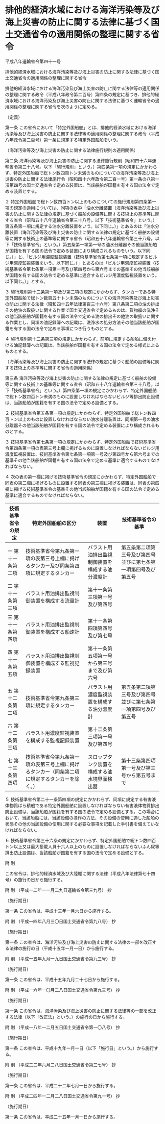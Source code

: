 # 排他的経済水域における海洋汚染等及び海上災害の防止に関する法律に基づく国土交通省令の適用関係の整理に関する省令

平成八年運輸省令第四十一号

排他的経済水域における海洋汚染等及び海上災害の防止に関する法律に基づく国土交通省令の適用関係の整理に関する省令

排他的経済水域における海洋汚染及び海上災害の防止に関する法律等の適用関係の整理に関する政令（平成八年政令第二百号）第四条の規定に基づき、排他的経済水域における海洋汚染及び海上災害の防止に関する法律に基づく運輸省令の適用関係の整理に関する省令を次のように定める。

（定義）

第一条 この省令において「特定外国船舶」とは、排他的経済水域における海洋汚染等及び海上災害の防止に関する法律等の適用関係の整理に関する政令（平成八年政令第二百号）第一条に規定する特定外国船舶をいう。

（海洋汚染等及び海上災害の防止に関する法律施行規則の適用関係）

第二条 海洋汚染等及び海上災害の防止に関する法律施行規則（昭和四十六年運輸省令第三十八号。以下「施行規則」という。）第四条第一項の規定にかかわらず、特定外国船舶で総トン数四百トン未満のものについての海洋汚染等及び海上災害の防止に関する法律施行令（昭和四十六年政令第二百一号）第一条の八第一項第四号の国土交通省令で定める装置は、当該船舶が国籍を有する国の法令で定める装置とする。

２ 特定外国船舶で総トン数四百トン以上のものについての施行規則第四条第一項の規定の適用については、同項の表中「油水分離装置（海洋汚染等及び海上災害の防止に関する法律の規定に基づく船舶の設備等に関する技術上の基準等に関する省令（昭和五十八年運輸省令第三十八号。以下「技術基準省令」という。）第五条第一項に規定する油水分離装置をいう。以下同じ。）」とあるのは「油水分離装置（海洋汚染等及び海上災害の防止に関する法律の規定に基づく船舶の設備等に関する技術上の基準等に関する省令（昭和五十八年運輸省令第三十八号。以下「技術基準省令」という。）第五条第一項第一号の油水分離器その他当該船舶が国籍を有する国の法令で定める装置により構成されるものをいう。以下同じ。）」と、「ビルジ用濃度監視装置（技術基準省令第七条第一項に規定するビルジ用濃度監視装置をいう。以下同じ。）」とあるのは「ビルジ用濃度監視装置（技術基準省令第七条第一項第一号及び第四号から第六号までの基準その他当該船舶が国籍を有する国の法令で定める基準に適合するビルジ用濃度監視装置をいう。以下同じ。）」とする。

３ 施行規則第十二条第一項及び第二項の規定にかかわらず、タンカーである特定外国船舶で総トン数百五十トン未満のものについての海洋汚染等及び海上災害の防止に関する法律（昭和四十五年法律第百三十六号）第八条第二項の油の排出その他油の取扱いに関する作業で国土交通省令で定めるものは、貨物艙の洗浄その他当該船舶が国籍を有する国の法令で定める油の排出その他油の取扱いに関する作業とし、同項の油記録簿への記載は、洗浄水の処分方法その他当該船舶が国籍を有する国の法令で定める事項につき行うものとする。

４ 施行規則第十二条第三項の規定にかかわらず、前項に規定する船舶に備え付ける油記録簿への記載は、当該船舶が国籍を有する国の法令で定める様式によるものとする。

（海洋汚染等及び海上災害の防止に関する法律の規定に基づく船舶の設備等に関する技術上の基準等に関する省令の適用関係）

第三条 海洋汚染等及び海上災害の防止に関する法律の規定に基づく船舶の設備等に関する技術上の基準等に関する省令（昭和五十八年運輸省令第三十八号。以下「技術基準省令」という。）第四条第一項の規定にかかわらず、特定外国船舶で総トン数四百トン未満のものに設置しなければならないビルジ等排出防止設備は、当該船舶が国籍を有する国の法令で定める設備とする。

２ 技術基準省令第五条第一項の規定にかかわらず、特定外国船舶で総トン数四百トン以上のものに設置しなければならない油水分離装置は、同項第一号の油水分離器その他当該船舶が国籍を有する国の法令で定める装置により構成されるものとする。

３ 技術基準省令第七条第一項の規定にかかわらず、特定外国船舶で技術基準省令第四条第一項の表第三号上欄に掲げるものに設置しなければならないビルジ用濃度監視装置は、技術基準省令第七条第一項第一号及び第四号から第六号までの基準その他当該船舶が国籍を有する国の法令で定める基準に適合するものでなければならない。

４ 次の表の第一欄に掲げる技術基準省令の規定にかかわらず、特定外国船舶で同表の第二欄に掲げるものに設置する同表の第三欄に掲げる装置は、同表の第四欄に掲げる技術基準省令の基準その他当該船舶が国籍を有する国の法令で定める基準に適合するものでなければならない。

技術基準省令の規定 | 特定外国船舶の区分 | 装置 | 技術基準省令の基準  
---|---|---|---  
一 第十一条第二項 | 技術基準省令第九条第一項の表第三号上欄に掲げるタンカー及び同条第四項に規定するタンカー | バラスト用油排出監視制御装置を構成する油分濃度計 | 第五条第二項第三号及び第四号並びに第七条第一項第四号及び第五号  
二 第十一条第三項 | バラスト用油排出監視制御装置を構成する流量計 | 第十一条第三項第一号及び第四号  
三 第十一条第四項 | バラスト用油排出監視制御装置を構成する船速計 | 第十一条第四項第四号及び第七号  
四 第十一条第五項 | バラスト用油排出監視制御装置を構成する監視記録装置 | 第十一条第五項第一号から第三号まで及び第六号  
五 第十二条第二項 | 技術基準省令第九条第三項に規定するタンカー | バラスト用濃度監視装置を構成する油分濃度計 | 第五条第二項第三号及び第四号並びに第七条第一項第四号及び第五号  
六 第十二条第三項 | バラスト用濃度監視装置を構成する監視記録装置 | 第十二条第三項第一号及び第四号  
七 第十三条第四項 | 技術基準省令第九条第一項の表第三号上欄に掲げるタンカー（同条第二項に規定するタンカーを除く。） | スロップタンク装置を構成する油水境界面検出器 | 第十三条第四項第一号及び第三号から第五号まで  
  
５ 技術基準省令第二十一条第四項の規定にかかわらず、同項に規定する有害液体物質ばら積船である特定外国船舶に設置しなければならない有害液体物質排出防止設備は、当該船舶が国籍を有する国の法令で定める設備とする。この場合において、当該船舶には、当該設備の操作の方法、その設備の使用に適した船舶の状態その他の当該設備の使用に関する必要な事項を記載した手引書を備えていなければならない。

６ 技術基準省令第三十六条の規定にかかわらず、特定外国船舶で総トン数四百トン以上又は最大搭載人員十六人以上のものに設置しなければならないふん尿等排出防止設備は、当該船舶が国籍を有する国の法令で定める設備とする。

附 則

この省令は、排他的経済水域及び大陸棚に関する法律（平成八年法律第七十四号）の施行の日から施行する。

附 則 （平成一二年一一月二九日運輸省令第三九号） 抄

（施行期日）

第一条 この省令は、平成十三年一月六日から施行する。

附 則 （平成一四年八月三〇日国土交通省令第九八号） 抄

（施行期日）

第一条 この省令は、海洋汚染及び海上災害の防止に関する法律の一部を改正する法律の施行の日（平成十五年一月一日）から施行する。

附 則 （平成一五年九月一九日国土交通省令第九三号） 抄

（施行期日）

第一条 この省令は、平成十五年九月二十七日から施行する。

附 則 （平成一六年一〇月二八日国土交通省令第九三号） 抄

（施行期日）

第一条 この省令は、海洋汚染及び海上災害の防止に関する法律等の一部を改正する法律（以下「改正法」という。）の施行の日から施行する。

附 則 （平成一八年一二月五日国土交通省令第一〇八号） 抄

（施行期日）

第一条 この省令は、平成十九年一月一日（以下「施行日」という。）から施行する。

附 則 （平成二二年六月二八日国土交通省令第三七号） 抄

（施行期日）

第一条 この省令は、平成二十二年七月一日から施行する。

附 則 （平成二四年一二月二八日国土交通省令第九一号） 抄

（施行期日）

第一条 この省令は、平成二十五年一月一日から施行する。

